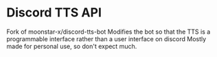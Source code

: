 # Discord TTS API
Fork of moonstar-x/discord-tts-bot
Modifies the bot so that the TTS is a programmable interface rather than a user interface on discord
Mostly made for personal use, so don't expect much.

